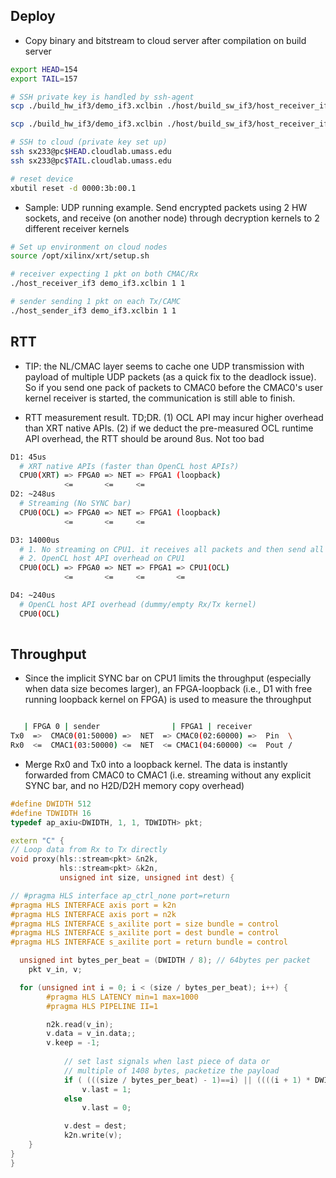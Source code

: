 ## Deploy
- Copy binary and bitstream to cloud server after compilation on build server

```bash
export HEAD=154
export TAIL=157

# SSH private key is handled by ssh-agent
scp ./build_hw_if3/demo_if3.xclbin ./host/build_sw_if3/host_receiver_if3 ./host/build_sw_if3/host_sender_if3 ./host/alice29.txt ./host/pg66489.txt sx233@pc$HEAD.cloudlab.umass.edu:~

scp ./build_hw_if3/demo_if3.xclbin ./host/build_sw_if3/host_receiver_if3 ./host/build_sw_if3/host_sender_if3 ./host/alice29.txt ./host/pg66489.txt sx233@pc$TAIL.cloudlab.umass.edu:~

# SSH to cloud (private key set up)
ssh sx233@pc$HEAD.cloudlab.umass.edu
ssh sx233@pc$TAIL.cloudlab.umass.edu

# reset device
xbutil reset -d 0000:3b:00.1
```

- Sample: UDP running example. Send encrypted packets using 2 HW sockets, and receive (on another node) through decryption kernels to 2 different receiver kernels

```bash
# Set up environment on cloud nodes
source /opt/xilinx/xrt/setup.sh

# receiver expecting 1 pkt on both CMAC/Rx
./host_receiver_if3 demo_if3.xclbin 1 1

# sender sending 1 pkt on each Tx/CAMC
./host_sender_if3 demo_if3.xclbin 1 1
```

## RTT
- TIP: the NL/CMAC layer seems to cache one UDP transmission with payload of multiple UDP packets (as a quick fix to the deadlock issue). So if you send one pack of packets to CMAC0 before the CMAC0's user kernel receiver is started, the communication is still able to finish.

- RTT measurement result. TD;DR. (1) OCL API may incur higher overhead than XRT native APIs. (2) if we deduct the pre-measured OCL runtime API overhead, the RTT should be around 8us. Not too bad

```bash
D1: 45us
  # XRT native APIs (faster than OpenCL host APIs?)
  CPU0(XRT) => FPGA0 => NET => FPGA1 (loopback)
            <=       <=     <=
D2: ~248us
  # Streaming (No SYNC bar)
  CPU0(OCL) => FPGA0 => NET => FPGA1 (loopback)
            <=       <=     <=     

D3: 14000us
  # 1. No streaming on CPU1. it receives all packets and then send all back
  # 2. OpenCL host API overhead on CPU1
  CPU0(OCL) => FPGA0 => NET => FPGA1 => CPU1(OCL)
            <=       <=     <=       <=

D4: ~240us
  # OpenCL host API overhead (dummy/empty Rx/Tx kernel)
  CPU0(OCL) 
 
```

## Throughput
- Since the implicit SYNC bar on CPU1 limits the throughput (especially when data size becomes larger), an FPGA-loopback (i.e., D1 with free running loopback kernel on FPGA) is used to measure the throughput

```bash

   | FPGA 0 | sender                | FPGA1 | receiver
Tx0  =>  CMAC0(01:50000) =>  NET  => CMAC0(02:60000) =>  Pin  \
Rx0  <=  CMAC1(03:50000) <=  NET  <= CMAC1(04:60000) <=  Pout /

```

- Merge Rx0 and Tx0 into a loopback kernel. The data is instantly forwarded from CMAC0 to CMAC1 (i.e. streaming without any explicit SYNC bar, and no H2D/D2H memory copy overhead)

```cpp
#define DWIDTH 512
#define TDWIDTH 16
typedef ap_axiu<DWIDTH, 1, 1, TDWIDTH> pkt;

extern "C" {
// Loop data from Rx to Tx directly
void proxy(hls::stream<pkt> &n2k, 
           hls::stream<pkt> &k2n,
           unsigned int size, unsigned int dest) {

// #pragma HLS interface ap_ctrl_none port=return
#pragma HLS INTERFACE axis port = k2n
#pragma HLS INTERFACE axis port = n2k
#pragma HLS INTERFACE s_axilite port = size bundle = control
#pragma HLS INTERFACE s_axilite port = dest bundle = control
#pragma HLS INTERFACE s_axilite port = return bundle = control

  unsigned int bytes_per_beat = (DWIDTH / 8); // 64bytes per packet
	pkt v_in, v;

  for (unsigned int i = 0; i < (size / bytes_per_beat); i++) {
		#pragma HLS LATENCY min=1 max=1000
		#pragma HLS PIPELINE II=1

        n2k.read(v_in);
		v.data = v_in.data;;
		v.keep = -1;
    
    		// set last signals when last piece of data or
    		// multiple of 1408 bytes, packetize the payload
    		if ( (((size / bytes_per_beat) - 1)==i) || ((((i + 1) * DWIDTH/8) % 1408) == 0))
      			v.last = 1;
    		else 
      			v.last = 0;

    		v.dest = dest;
    		k2n.write(v);
  	}
}
}

```